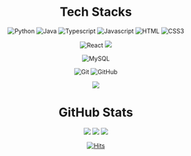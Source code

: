 <div align=center>
  


  # Tech Stacks

  ![Python](https://img.shields.io/badge/Python-3776AB?&logo=Python&logoColor=white) 
  ![Java](https://img.shields.io/badge/java-007396?style=flat&logo=coffeescript&logoColor=white) 
  ![Typescript](https://img.shields.io/badge/Typescript-3178C6?style=flat&logo=Typescript&logoColor=blue)
  ![Javascript](https://img.shields.io/badge/JavaScript-F7DF1E?&logo=javascript&logoColor=black) 
  ![HTML](https://img.shields.io/badge/HTML5-E34F26?style=flat&logo=html5&logoColor=white) 
  ![CSS3](https://img.shields.io/badge/css3-%231572B6.svg?style=flat&logo=css3&logoColor=white) 
  
  ![React](https://img.shields.io/badge/React-61DAFB?style=flat&logo=React&logoColor=black) 
  <img src="https://img.shields.io/badge/springboot-6DB33F?style=flat-square&logo=springboot&logoColor=green">

  ![MySQL](https://img.shields.io/badge/MySQL-4479A1?style=flat&logo=MySQL&logoColor=bluegrey)
  
  ![Git](https://img.shields.io/badge/Git-F05032?style=flat&logo=Git&logoColor=orange)
  ![GitHub](https://img.shields.io/badge/GitHub-181717?style=flat&logo=GitHub&logoColor=black)


  
  <img src="https://img.shields.io/badge/Visual Studio Code-007ACC?style=flat-square&logo=Visual Studio Code&logoColor=blue">
  



                

  
  # GitHub Stats
  
  ![](http://github-profile-summary-cards.vercel.app/api/cards/profile-details?username=ahndb&theme=github)
  ![](http://github-profile-summary-cards.vercel.app/api/cards/stats?username=ahndb&theme=github)
  ![](http://github-profile-summary-cards.vercel.app/api/cards/repos-per-language?username=ahndb&theme=github)

  [![Hits](https://hits.seeyoufarm.com/api/count/incr/badge.svg?url=https%3A%2F%2Fgithub.com%2Fahndb%2Fhit-counter&count_bg=%2379C83D&title_bg=%23555555&icon=&icon_color=%23E7E7E7&title=hits&edge_flat=false)](https://hits.seeyoufarm.com)

</div>
